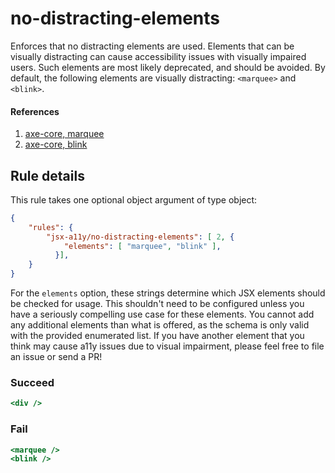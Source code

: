 # no-distracting-elements

Enforces that no distracting elements are used. Elements that can be visually distracting can cause accessibility issues with visually impaired users. Such elements are most likely deprecated, and should be avoided. By default, the following elements are visually distracting: `<marquee>` and `<blink>`.

#### References
1. [axe-core, marquee](https://dequeuniversity.com/rules/axe/3.2/marquee)
2. [axe-core, blink](https://dequeuniversity.com/rules/axe/3.2/blink)

## Rule details

This rule takes one optional object argument of type object:

```json
{
    "rules": {
        "jsx-a11y/no-distracting-elements": [ 2, {
            "elements": [ "marquee", "blink" ],
          }],
    }
}
```

For the `elements` option, these strings determine which JSX elements should be checked for usage. This shouldn't need to be configured unless you have a seriously compelling use case for these elements. You cannot add any additional elements than what is offered, as the schema is only valid with the provided enumerated list. If you have another element that you think may cause a11y issues due to visual impairment, please feel free to file an issue or send a PR!

### Succeed
```jsx
<div />
```

### Fail
```jsx
<marquee />
<blink />
```
